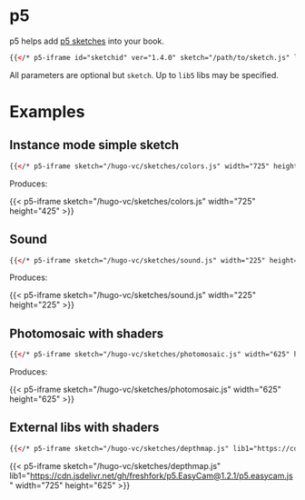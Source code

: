 # p5

p5 helps add [p5 sketches](https://p5js.org/) into your book.


```html
{{</* p5-iframe id="sketchid" ver="1.4.0" sketch="/path/to/sketch.js" lib1="https://cdntolib1/lib1.js" width="800" height="600" */>}}
```

All parameters are optional but `sketch`. Up to `lib5` libs may be specified.

# Examples

## Instance mode simple sketch

```html
{{</* p5-iframe sketch="/hugo-vc/sketches/colors.js" width="725" height="425 */>}}
```

Produces:

{{< p5-iframe sketch="/hugo-vc/sketches/colors.js" width="725" height="425" >}}

## Sound

```html
{{</* p5-iframe sketch="/hugo-vc/sketches/sound.js" width="225" height="225" */>}}
```

Produces:

{{< p5-iframe sketch="/hugo-vc/sketches/sound.js" width="225" height="225" >}}

## Photomosaic with shaders

```html
{{</* p5-iframe sketch="/hugo-vc/sketches/photomosaic.js" width="625" height="625" */>}}
```

Produces:

{{< p5-iframe sketch="/hugo-vc/sketches/photomosaic.js" width="625" height="625" >}}

## External libs with shaders

```html
{{</* p5-iframe sketch="/hugo-vc/sketches/depthmap.js" lib1="https://cdn.jsdelivr.net/gh/freshfork/p5.EasyCam@1.2.1/p5.easycam.js" width="725" height="625" */>}}
```

{{< p5-iframe sketch="/hugo-vc/sketches/depthmap.js" lib1="https://cdn.jsdelivr.net/gh/freshfork/p5.EasyCam@1.2.1/p5.easycam.js" width="725" height="625" >}}